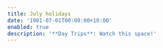 ```yaml
---
title: July holidays
date: '1901-07-01T00:00:00+10:00'
enabled: true
description: '**Day Trips**: Watch this space!'
---
```


